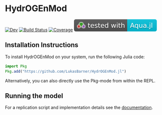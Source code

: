 # HydrOGEnMod

[![Dev](https://img.shields.io/badge/docs-dev-blue.svg)](https://LukasBarner.github.io/HydrOGEnMod.jl/dev/)
[![Build Status](https://github.com/LukasBarner/HydrOGEnMod.jl/actions/workflows/CI.yml/badge.svg?branch=main)](https://github.com/LukasBarner/HydrOGEnMod.jl/actions/workflows/CI.yml?query=branch%3Amain)
[![Coverage](https://codecov.io/gh/LukasBarner/HydrOGEnMod.jl/branch/main/graph/badge.svg)](https://codecov.io/gh/LukasBarner/HydrOGEnMod.jl)
[![Aqua](https://raw.githubusercontent.com/JuliaTesting/Aqua.jl/master/badge.svg)](https://github.com/JuliaTesting/Aqua.jl)

## Installation Instructions
To install HydrOGEnMod on your system, run the following Julia code:
```julia
import Pkg
Pkg.add("https://github.com/LukasBarner/HydrOGEnMod.jl")
```
Alternatively, you can also directly use the Pkg-mode from within the REPL. 

## Running the model
For a replication script and implementation details see the [documentation](https://LukasBarner.github.io/HydrOGEnMod.jl/dev/).

